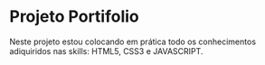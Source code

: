 # Projeto Portifolio
 Neste projeto estou colocando em prática todo os conhecimentos adiquiridos nas skills: HTML5, CSS3 e JAVASCRIPT.
